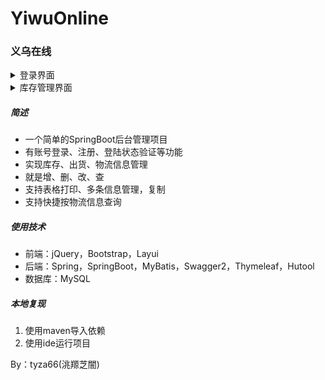 # YiwuOnline
### 义乌在线
<details><summary>登录界面</summary>
<img src="./效果/登录页面.png"/>
</details>

<details><summary>库存管理界面</summary>
<img src="./效果/库存管理.png"/>
</details>



##### 简述

- 一个简单的SpringBoot后台管理项目
- 有账号登录、注册、登陆状态验证等功能
- 实现库存、出货、物流信息管理
- 就是增、删、改、查
- 支持表格打印、多条信息管理，复制
- 支持快捷按物流信息查询

##### 使用技术

- 前端：jQuery，Bootstrap，Layui
- 后端：Spring，SpringBoot，MyBatis，Swagger2，Thymeleaf，Hutool
- 数据库：MySQL

##### 本地复现

1. 使用maven导入依赖
2. 使用ide运行项目

By：tyza66(洮羱芝闇)